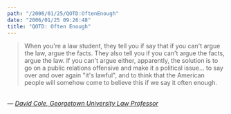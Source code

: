 ```yaml
---
path: "/2006/01/25/QOTD:OftenEnough" 
date: "2006/01/25 09:26:48" 
title: "QOTD: Often Enough" 
---
```

<blockquote>When you're a law student, they tell you if say that if you can't argue the law, argue the facts. They also tell you if you can't argue the facts, argue the law. If you can't argue either, apparently, the solution is to go on a public relations offensive and make it a political issue... to say over and over again "it's lawful", and to think that the American people will somehow come to believe this if we say it often enough.</blockquote><br>&#8212; <cite><a href="http://insomnia.livejournal.com/652389.html?nc=2&amp;style=mine">David Cole, Georgetown University Law Professor</a></cite>